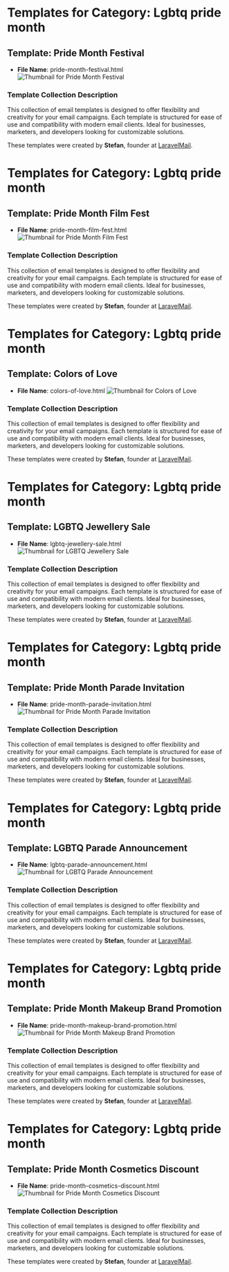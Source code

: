 # Templates for Category: Lgbtq pride month

## Template: Pride Month Festival
- **File Name**: pride-month-festival.html
![Thumbnail for Pride Month Festival](./pride-month-festival.png)

### Template Collection Description
This collection of email templates is designed to offer flexibility and creativity for your email campaigns. Each template is structured for ease of use and compatibility with modern email clients. Ideal for businesses, marketers, and developers looking for customizable solutions.

These templates were created by **Stefan**, founder at [LaravelMail](https://laravelmail.com).

# Templates for Category: Lgbtq pride month

## Template: Pride Month Film Fest
- **File Name**: pride-month-film-fest.html
![Thumbnail for Pride Month Film Fest](./pride-month-film-fest.png)

### Template Collection Description
This collection of email templates is designed to offer flexibility and creativity for your email campaigns. Each template is structured for ease of use and compatibility with modern email clients. Ideal for businesses, marketers, and developers looking for customizable solutions.

These templates were created by **Stefan**, founder at [LaravelMail](https://laravelmail.com).

# Templates for Category: Lgbtq pride month

## Template: Colors of Love 
- **File Name**: colors-of-love.html
![Thumbnail for Colors of Love ](./colors-of-love.png)

### Template Collection Description
This collection of email templates is designed to offer flexibility and creativity for your email campaigns. Each template is structured for ease of use and compatibility with modern email clients. Ideal for businesses, marketers, and developers looking for customizable solutions.

These templates were created by **Stefan**, founder at [LaravelMail](https://laravelmail.com).

# Templates for Category: Lgbtq pride month

## Template: LGBTQ Jewellery Sale
- **File Name**: lgbtq-jewellery-sale.html
![Thumbnail for LGBTQ Jewellery Sale](./lgbtq-jewellery-sale.png)

### Template Collection Description
This collection of email templates is designed to offer flexibility and creativity for your email campaigns. Each template is structured for ease of use and compatibility with modern email clients. Ideal for businesses, marketers, and developers looking for customizable solutions.

These templates were created by **Stefan**, founder at [LaravelMail](https://laravelmail.com).

# Templates for Category: Lgbtq pride month

## Template: Pride Month Parade Invitation
- **File Name**: pride-month-parade-invitation.html
![Thumbnail for Pride Month Parade Invitation](./pride-month-parade-invitation.png)

### Template Collection Description
This collection of email templates is designed to offer flexibility and creativity for your email campaigns. Each template is structured for ease of use and compatibility with modern email clients. Ideal for businesses, marketers, and developers looking for customizable solutions.

These templates were created by **Stefan**, founder at [LaravelMail](https://laravelmail.com).

# Templates for Category: Lgbtq pride month

## Template: LGBTQ Parade Announcement
- **File Name**: lgbtq-parade-announcement.html
![Thumbnail for LGBTQ Parade Announcement](./lgbtq-parade-announcement.png)

### Template Collection Description
This collection of email templates is designed to offer flexibility and creativity for your email campaigns. Each template is structured for ease of use and compatibility with modern email clients. Ideal for businesses, marketers, and developers looking for customizable solutions.

These templates were created by **Stefan**, founder at [LaravelMail](https://laravelmail.com).

# Templates for Category: Lgbtq pride month

## Template: Pride Month Makeup Brand Promotion
- **File Name**: pride-month-makeup-brand-promotion.html
![Thumbnail for Pride Month Makeup Brand Promotion](./pride-month-makeup-brand-promotion.png)

### Template Collection Description
This collection of email templates is designed to offer flexibility and creativity for your email campaigns. Each template is structured for ease of use and compatibility with modern email clients. Ideal for businesses, marketers, and developers looking for customizable solutions.

These templates were created by **Stefan**, founder at [LaravelMail](https://laravelmail.com).

# Templates for Category: Lgbtq pride month

## Template: Pride Month Cosmetics Discount
- **File Name**: pride-month-cosmetics-discount.html
![Thumbnail for Pride Month Cosmetics Discount](./pride-month-cosmetics-discount.png)

### Template Collection Description
This collection of email templates is designed to offer flexibility and creativity for your email campaigns. Each template is structured for ease of use and compatibility with modern email clients. Ideal for businesses, marketers, and developers looking for customizable solutions.

These templates were created by **Stefan**, founder at [LaravelMail](https://laravelmail.com).

